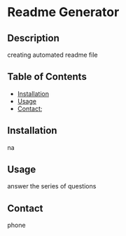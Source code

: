 # Readme Generator

## Description
creating automated readme file
    
## Table of Contents
- [Installation](#installation)
- [Usage](#usage)
- [Contact](#contact);

## Installation 
na

## Usage
answer the series of questions

## Contact
phone